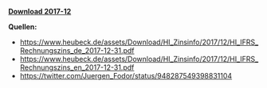 [**Download 2017-12**](https://downgit.github.io/#/home?url=https://github.com/GeorgGoldbach/Zinsarchiv/tree/master/2017-12)

**Quellen:**
* https://www.heubeck.de/assets/Download/HI_Zinsinfo/2017/12/HI_IFRS_Rechnungszins_de_2017-12-31.pdf
* https://www.heubeck.de/assets/Download/HI_Zinsinfo/2017/12/HI_IFRS_Rechnungszins_en_2017-12-31.pdf
* https://twitter.com/Juergen_Fodor/status/948287549398831104

